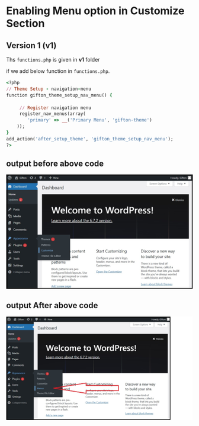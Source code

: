 # Enabling Menu option in Customize Section

## Version 1 (v1)

Ths `functions.php` is given in **v1** folder

if we add below function in `functions.php`.

```ruby
<?php
// Theme Setup - navigation-menu
function gifton_theme_setup_nav_menu() {

     // Register navigation menu
     register_nav_menus(array(
        'primary' => __('Primary Menu', 'gifton-theme')
    ));
}
add_action('after_setup_theme', 'gifton_theme_setup_nav_menu');
?>
```

## output before above code

![Before our code](/images/before_menu_1.jpg)

## output After above code

![Before our code](/images/after_menu_1.jpg)
